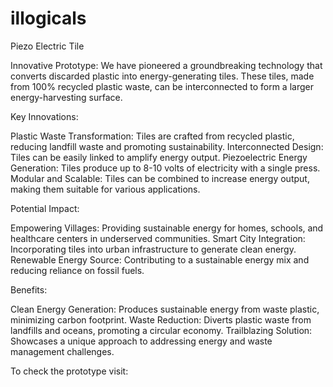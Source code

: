 # illogicals
Piezo Electric Tile

Innovative Prototype:
We have pioneered a groundbreaking technology that converts discarded plastic into energy-generating tiles. These tiles, made from 100% recycled plastic waste, can be interconnected to form a larger energy-harvesting surface.

Key Innovations:

Plastic Waste Transformation: Tiles are crafted from recycled plastic, reducing landfill waste and promoting sustainability.
Interconnected Design: Tiles can be easily linked to amplify energy output.
Piezoelectric Energy Generation: Tiles produce up to 8-10 volts of electricity with a single press.
Modular and Scalable: Tiles can be combined to increase energy output, making them suitable for various applications.

Potential Impact:

Empowering Villages: Providing sustainable energy for homes, schools, and healthcare centers in underserved communities.
Smart City Integration: Incorporating tiles into urban infrastructure to generate clean energy.
Renewable Energy Source: Contributing to a sustainable energy mix and reducing reliance on fossil fuels.

Benefits:

Clean Energy Generation: Produces sustainable energy from waste plastic, minimizing carbon footprint.
Waste Reduction: Diverts plastic waste from landfills and oceans, promoting a circular economy.
Trailblazing Solution: Showcases a unique approach to addressing energy and waste management challenges.

To check the prototype visit: 
